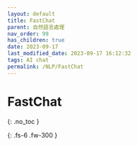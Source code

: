 ```yaml
---
layout: default
title: FastChat
parent: 自然語言處理
nav_order: 99
has_children: true
date: 2023-09-17
last_modified_date: 2023-09-17 16:12:32
tags: AI chat
permalink: /NLP/FastChat
---
```


# FastChat
{: .no_toc }

{: .fs-6 .fw-300 }
